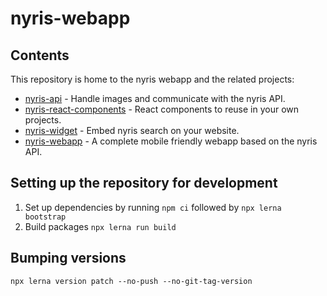 # nyris-webapp

## Contents

This repository is home to the nyris webapp and the 
related projects:
 
* [nyris-api](./packages/nyris-api/README.md) - Handle images and communicate with the nyris API.
* [nyris-react-components](./packages/nyris-react-components/README.md) - React components to reuse in your own projects.
* [nyris-widget](./packages/nyris-widget/README.md) - Embed nyris search on your website.
* [nyris-webapp](./packages/nyris-webapp/README.md) - A complete mobile friendly webapp based on the nyris API.


## Setting up the repository for development

1. Set up dependencies by running `npm ci` followed by `npx lerna bootstrap`
2. Build packages `npx lerna run build`


## Bumping versions

```shell script
npx lerna version patch --no-push --no-git-tag-version
```
